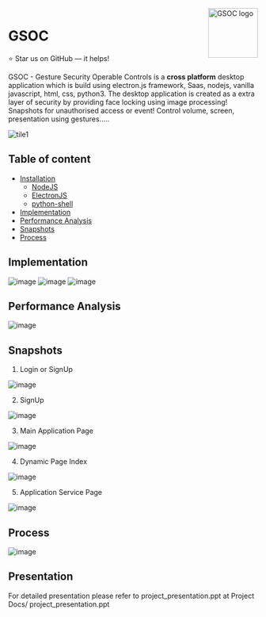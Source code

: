 <a href="https://artistwhocode.netlify.app/">
    <img src="https://user-images.githubusercontent.com/38084141/93634510-57ef2d00-fa0e-11ea-9b6e-d056eed96cdc.png" alt="GSOC logo" title="GSOC" align="right" height="100" />
</a>

# GSOC
:star: Star us on GitHub — it helps!


GSOC - Gesture Security Operable Controls is a **cross platform** desktop application which is build using electron.js framework, Saas, nodejs, vanilla javascript, html, css, python3.
The desktop application is created as a extra layer of security by providing face locking using image processing! Snapshots for unauthorised access or event! Control
volume, screen, presentation using gestures.....

![tile1](https://user-images.githubusercontent.com/38084141/93669898-9dfecc00-fab4-11ea-901c-03e18836a8b6.png)

## Table of content

- [Installation](#installation)
    - [NodeJS](https://nodejs.org/en/)
    - [ElectronJS](https://www.electronjs.org/)
    - [python-shell](https://www.npmjs.com/package/python-shell)
- [Implementation](#implementation)
- [Performance Analysis](#performance-analysis)
- [Snapshots](#snapshots)
- [Process](#process)

## Implementation

![image](https://user-images.githubusercontent.com/38084141/93670449-0f407e00-fab9-11ea-9b18-1aeb2e5c4696.png)
![image](https://user-images.githubusercontent.com/38084141/93670467-36974b00-fab9-11ea-8887-48c0ff1e0a53.png)
![image](https://user-images.githubusercontent.com/38084141/93670489-59c1fa80-fab9-11ea-842f-b2f01d3a87de.png)


## Performance Analysis

![image](https://user-images.githubusercontent.com/38084141/93670610-3fd4e780-faba-11ea-8c0f-da1a862c9f8c.png)

## Snapshots

1. Login or SignUp

![image](https://user-images.githubusercontent.com/38084141/93670707-f9cc5380-faba-11ea-9fee-3b9a79ed7ef9.png)


2. SignUp

![image](https://user-images.githubusercontent.com/38084141/93670713-0c468d00-fabb-11ea-8374-811514110627.png)


3. Main Application Page

![image](https://user-images.githubusercontent.com/38084141/93670804-b0303880-fabb-11ea-984c-68d3d2e457ca.png)

4. Dynamic Page Index

![image](https://user-images.githubusercontent.com/38084141/93670834-f5ed0100-fabb-11ea-990f-a6edd82eaf74.png)

5. Application Service Page 

![image](https://user-images.githubusercontent.com/38084141/93670847-0b622b00-fabc-11ea-9c15-90d331fc5310.png)


## Process

![image](https://user-images.githubusercontent.com/38084141/93670921-6eec5880-fabc-11ea-8d56-9618e05aa6f8.png)

## Presentation

For detailed presentation please refer to project_presentation.ppt at Project Docs/ project_presentation.ppt
